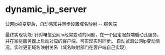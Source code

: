 # dynamic_ip_server
公网ip被变更后，自动感知并同步设置域名映射 -- 服务端

最终实现功能: 
针对电信公网ip经常变动的问题，在一个固定服务端启动此服务，并在家庭服务器上启动对应的客户端，可实现实时同步。
自动监测公网ip变动情况，实时更正域名映射关系（域名映射部门在客户端自己实现）

